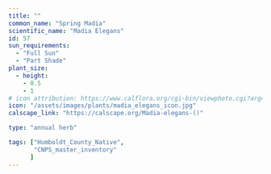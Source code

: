```yaml
---
title: ""
common_name: "Spring Madia"
scientific_name: "Madia Elegans"
id: 57
sun_requirements:
  - "Full Sun"
  - "Part Shade"
plant_size:
  - height: 
    - 0.5
    - 1
# icon attribution: https://www.calflora.org/cgi-bin/viewphoto.cgi?arg=/app/up/entry/248/74656.jpg
icon: "/assets/images/plants/madia_elegans_icon.jpg" 
calscape_link: "https://calscape.org/Madia-elegans-()"

type: "annual herb"

tags: ["Humboldt_County_Native",
       "CNPS_master_inventory"
      ]
---
```


